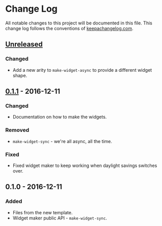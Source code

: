 # Change Log
All notable changes to this project will be documented in this file. This change log follows the conventions of [keepachangelog.com](http://keepachangelog.com/).

## [Unreleased]
### Changed
- Add a new arity to `make-widget-async` to provide a different widget shape.

## [0.1.1] - 2016-12-11
### Changed
- Documentation on how to make the widgets.

### Removed
- `make-widget-sync` - we're all async, all the time.

### Fixed
- Fixed widget maker to keep working when daylight savings switches over.

## 0.1.0 - 2016-12-11
### Added
- Files from the new template.
- Widget maker public API - `make-widget-sync`.

[Unreleased]: https://github.com/your-name/vault-app/compare/0.1.1...HEAD
[0.1.1]: https://github.com/your-name/vault-app/compare/0.1.0...0.1.1
